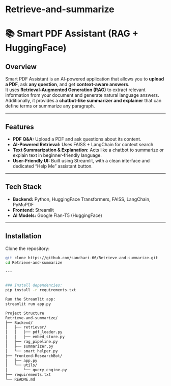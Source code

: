 # Retrieve-and-summarize
# 📚 Smart PDF Assistant (RAG + HuggingFace)

## Overview
Smart PDF Assistant is an AI-powered application that allows you to **upload a PDF**, ask **any question**, and get **context-aware answers**.  
It uses **Retrieval-Augmented Generation (RAG)** to extract relevant information from your document and generate natural language answers.  
Additionally, it provides a **chatbot-like summarizer and explainer** that can define terms or summarize any paragraph.

---

## Features
- **PDF Q&A:** Upload a PDF and ask questions about its content.
- **AI-Powered Retrieval:** Uses FAISS + LangChain for context search.
- **Text Summarization & Explanation:** Acts like a chatbot to summarize or explain text in beginner-friendly language.
- **User-Friendly UI:** Built using Streamlit, with a clean interface and dedicated “Help Me” assistant button.

---

## Tech Stack
- **Backend:** Python, HuggingFace Transformers, FAISS, LangChain, PyMuPDF
- **Frontend:** Streamlit
- **AI Models:** Google Flan-T5 (HuggingFace)

---


## Installation
Clone the repository:
```bash
git clone https://github.com/sanchari-66/Retrieve-and-summarize.git
cd Retrieve-and-summarize

---


### Install dependencies:
pip install -r requirements.txt

Run the Streamlit app:
streamlit run app.py

Project Structure
Retrieve-and-summarize/
├── Backend/
│   ├── retriever/
│   │   ├── pdf_loader.py
│   │   ├── embed_store.py
│   ├── rag_pipeline.py
│   ├── summarizer.py
│   └── smart_helper.py
├── Frontend-ResearchBot/
│   ├── app.py
│   └── utils/
│       └── query_engine.py
├── requirements.txt
└── README.md

